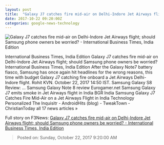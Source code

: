 ```yaml
---
layout: post
title:  "Galaxy J7 catches fire mid-air on Delhi-Indore Jet Airways flight; should Samsung phone owners be worried? - International Business Times, India Edition"
date: 2017-10-22 09:20:00Z
categories: google-news-technology
---
```


![Galaxy J7 catches fire mid-air on Delhi-Indore Jet Airways flight; should Samsung phone owners be worried? - International Business Times, India Edition](http://data1.ibtimes.co.in/en/full/619799/galaxy-j7-catches-fire-mid-air-delhi-indore-jet-airways-flight-should-samsung-phone-owners-be.jpg)

International Business Times, India Edition Galaxy J7 catches fire mid-air on Delhi-Indore Jet Airways flight; should Samsung phone owners be worried? International Business Times, India Edition After the Galaxy Note7 battery fiasco, Samsung has once again hit headlines for the wrong reasons, this time with budget Galaxy J7 catching fire onboard a Jet Airways Delhi-Indore flight. Rohit KVN. October 22, 2017 14:50 IST. Samsung Galaxy S8 Review: ... Samsung Galaxy Note 8 review Eurogamer.net Samsung Galaxy J7 emits smoke in Jet Airways flight in India BGR India Samsung Galaxy J7 Catches Fire Mid-Air on a Jet Airways Flight in India Technology Personalized The Inquisitr - AndroidHits (blog) - TweakTown - ChristianToday all 17 news articles »


Full story on F3News: [Galaxy J7 catches fire mid-air on Delhi-Indore Jet Airways flight; should Samsung phone owners be worried? - International Business Times, India Edition](http://www.f3nws.com/n/Mb2xSJ)

> Posted on: Sunday, October 22, 2017 9:20:00 AM
